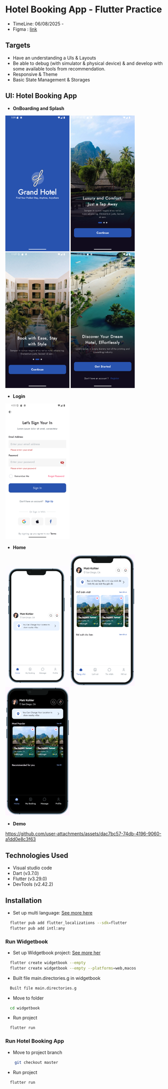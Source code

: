 # Hotel Booking App - Flutter Practice
- TimeLine: 06/08/2025 - 
- Figma : [link](https://www.figma.com/design/nzprKFBUGynpvB8ajK3DIU/Grand-Hotel---Hotel-Booking-App-Ui-Kits--Simplifies-hotel-bookings-with-a-few-clicks---Community-?node-id=32162-2785&m=dev&t=x60u1swFy0KEC216-1)

## Targets
- Have an understanding a UIs & Layouts
- Be able to debug (with simulator & physical device) & and develop with some available tools from recommendation.
- Responsive & Theme
- Basic State Management & Storages

## UI: Hotel Booking App

- **OnBoarding and Splash**
  
<img src="./assets/images/image_project/splash_view.png" width="200"/> <img src="./assets/images/image_project/onboarding_1.png" width="200"/> <img src="./assets/images/image_project/onboarding_2.png" width="200"/> <img src="./assets/images/image_project/onboarding_3.png" width="200"/>

- **Login**
  
<img src="./assets/images/image_project/login.png" width="200"/> 

- **Home**
  
 <img src="./assets/images/image_project/top_nav_bar.png" width="200"/>  <img src="./assets/images/image_project/homeLight.png" width="200"/>  <img src="./assets/images/image_project/homeDark.png" width="200"/> 

- **Demo**
  
 https://github.com/user-attachments/assets/dac7bc57-74db-4196-9060-a1dd0e8c3f63

## Technologies Used
- Visual studio code
- Dart (v3.7.0)
- Flutter (v3.29.0)
- DevTools (v2.42.2)

## Installation

- Set up multi language: [See more here](https://docs.flutter.dev/ui/accessibility-and-internationalization/internationalization)

```bash
  flutter pub add flutter_localizations --sdk=flutter
  flutter pub add intl:any
```
### Run Widgetbook

- Set up Widgetbook project: [See more her](https://docs.widgetbook.io/guides/quick-start)
```bash
  flutter create widgetbook --empty
  flutter create widgetbook --empty --platforms=web,macos
```
- Built file main.directories.g in widgetbook
  
```bash
  Built file main.directories.g
```

- Move to folder
```bash
  cd widgetbook
```

- Run project
```bash
  flutter run
```
### Run Hotel Booking App 
- Move to project branch

```bash
    git checkout master
```
- Run project
```bash
  flutter run
```

